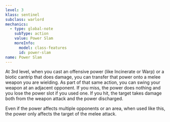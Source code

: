 ```yaml
---
level: 3
klass: sentinel
subclass: warlord
mechanics:
  - type: global-note
    subType: action
    value: Power Slam
    moreInfo:
      model: class-features
      id: power-slam
name: Power Slam
---
```

At 3rd level, when you cast an offensive power (like Incinerate or Warp) or a biotic cantrip that does damage, you can
transfer that power onto a melee weapon you are wielding. As part of that same action, you can swing your weapon at
an adjacent opponent. If you miss, the power does nothing and you lose the power slot if you used one. If you hit, the
target takes damage both from the weapon attack and the power discharged.

Even if the power affects multiple opponents or an area, when used like this, the power only affects the target of the
melee attack.
